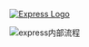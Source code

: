 [![Express Logo](https://i.cloudup.com/zfY6lL7eFa-3000x3000.png)](http://expressjs.com/)


![express内部流程](https://github.com/liang520/express/tree/4.x)
